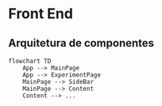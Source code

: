 # Front End

## Arquitetura de componentes

```mermaid
flowchart TD
    App --> MainPage
    App --> ExperimentPage
    MainPage --> SideBar
    MainPage --> Content
    Content --> ...

```
